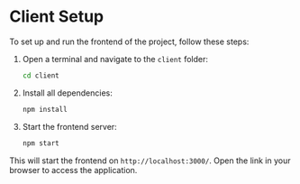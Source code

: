 # Client Setup

To set up and run the frontend of the project, follow these steps:

1. Open a terminal and navigate to the `client` folder:
   ```sh
   cd client
   ```

2. Install all dependencies:
   ```sh
   npm install
   ```

3. Start the frontend server:
   ```sh
   npm start
   ```

This will start the frontend on `http://localhost:3000/`. Open the link in your browser to access the application.
